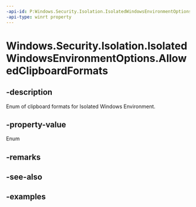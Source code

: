```yaml
---
-api-id: P:Windows.Security.Isolation.IsolatedWindowsEnvironmentOptions.AllowedClipboardFormats
-api-type: winrt property
---
```


<!-- Property syntax.
public IsolatedWindowsEnvironmentAllowedClipboardFormats AllowedClipboardFormats { get;  set; }
-->

# Windows.Security.Isolation.IsolatedWindowsEnvironmentOptions.AllowedClipboardFormats

## -description
Enum of clipboard formats for Isolated Windows Environment.
## -property-value
Enum
## -remarks

## -see-also

## -examples


